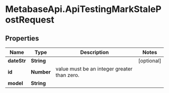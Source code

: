# MetabaseApi.ApiTestingMarkStalePostRequest

## Properties

Name | Type | Description | Notes
------------ | ------------- | ------------- | -------------
**dateStr** | **String** |  | [optional] 
**id** | **Number** | value must be an integer greater than zero. | 
**model** | **String** |  | 


